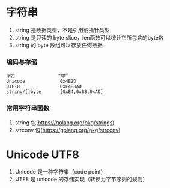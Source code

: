 # 字符串

1. string 是数据类型，不是引用或指针类型
2. string 是只读的 byte slice，len函数可以统计它所包含的byte数
3. string 的 byte 数组可以存放任何数据

### 编码与存储
    字符                “中”
    Unicode             0x4E2D
    UTF-8               0xE4B8AD
    string/[]byte       [0xE4,0xB8,0xAD]
### 常用字符串函数
1. string 包(https://golang.org/pkg/strings)
2. strconv 包(https://golang.org/pkg/strconv)

# Unicode UTF8
1. Unicode 是一种字符集（code point）
2. UTF8 是 unicode 的存储实现（转换为字节序列的规则）


